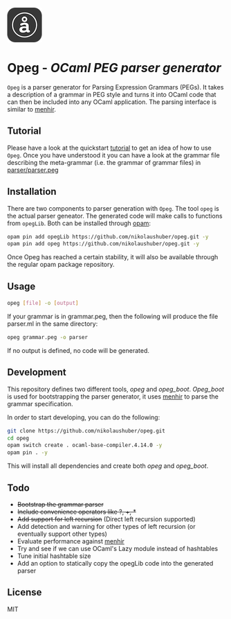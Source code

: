 ![](logo/opeg_logo_small.png)
# Opeg - _OCaml PEG parser generator_

`Opeg` is a parser generator for Parsing Expression Grammars (PEGs). It takes a description of a grammar in PEG style and turns it into OCaml code that can then be included into any OCaml application. The parsing interface is similar to [menhir]. 

## Tutorial 

Please have a look at the quickstart [tutorial](quickstart.md) to get an idea of how to use `Opeg`. Once you have understood it you can have a look at the grammar file describing the meta-grammar (i.e. the grammar of grammar files) in [parser/parser.peg](parser/parser.peg)

## Installation

There are two components to parser generation with `Opeg`. The tool `opeg` is the actual parser geneator. The generated code will make calls to functions from `opegLib`. Both can be installed through [opam](https://opam.ocaml.org): 

```sh
opam pin add opegLib https://github.com/nikolaushuber/opeg.git -y
opam pin add opeg https://github.com/nikolaushuber/opeg.git -y
```

Once Opeg has reached a certain stability, it will also be available through the regular opam package repository. 
 
## Usage  

```sh
opeg [file] -o [output]
```

If your grammar is in grammar.peg, then the following will produce the file parser.ml in the same directory:

```sh
opeg grammar.peg -o parser
```

If no output is defined, no code will be generated. 

## Development 

This repository defines two different tools, *opeg* and *opeg_boot*. *Opeg_boot* is used for bootstrapping 
the parser generator, it uses [menhir] to parse the grammar specification. 

In order to start developing, you can do the following: 

```sh
git clone https://github.com/nikolaushuber/opeg.git  
cd opeg 
opam switch create . ocaml-base-compiler.4.14.0 -y 
opam pin . -y 
```

This will install all dependencies and create both *opeg* and *opeg_boot*. 

## Todo 

- ~~Bootstrap the grammar parser~~
- ~~Include convenience operators like ?, +, *~~
- ~~Add support for left recursion~~ (Direct left recursion supported)
- Add detection and warning for other types of left recursion (or eventually support other types)
- Evaluate performance against [menhir] 
- Try and see if we can use OCaml's Lazy module instead of hashtables 
- Tune initial hashtable size   
- Add an option to statically copy the opegLib code into the generated parser

## License

MIT

[//]: # (These are reference links used in the body of this note and get stripped out when the markdown processor does its job. There is no need to format nicely because it shouldn't be seen. Thanks SO - http://stackoverflow.com/questions/4823468/store-comments-in-markdown-syntax)

   [menhir]: <http://gallium.inria.fr/~fpottier/menhir/>
 
